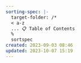 ```yaml
---
sorting-spec: |-
  target-folder: /*
  < a-z
  ... 📋 Table of Contents
  %
  sortspec
created: 2023-09-03 08:46
updated: 2023-10-07 15:19
---
```

